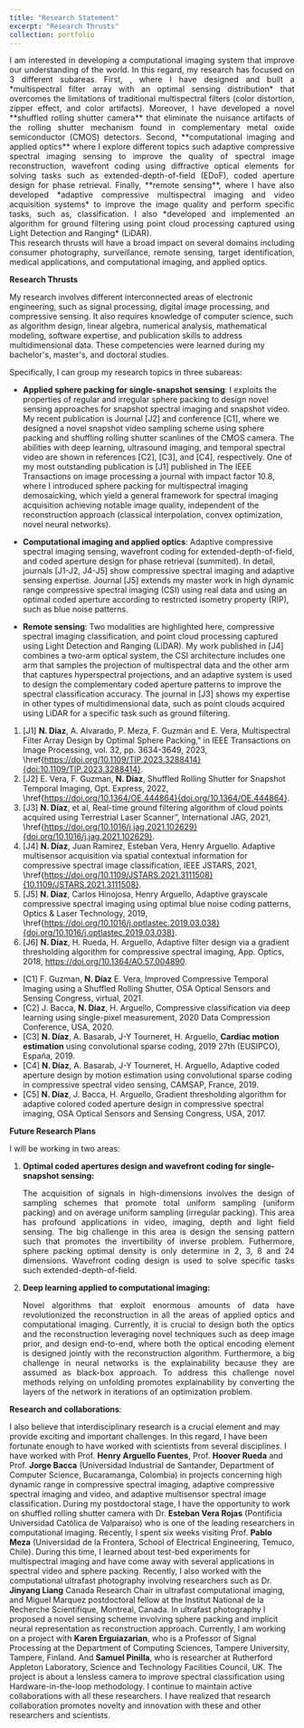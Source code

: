 ```yaml
---
title: "Research Statement"
excerpt: "Research Thrusts"
collection: portfolio
---
```


<div style="text-align: justify">  I am interested in developing a computational imaging system that improve our understanding of the world. 
In this regard, my research has focused on 3 different subareas. First, <a**applied sphere packing for 
single-snapshot spectral imaging and video sensing**</a>, where I have designed and built a *multispectral 
filter array with an optimal sensing distribution* that overcomes the limitations of traditional multispectral filters 
(color distortion, zipper effect, and color artifacts). Moreover, I have developed a novel **shuffled rolling shutter 
camera** that eliminate the nuisance artifacts of the rolling shutter mechanism found in complementary
metal oxide semiconductor (CMOS) detectors. Second, **computational imaging and applied optics** 
where I explore different topics such adaptive compressive spectral imaging sensing to improve the quality 
of spectral image reconstruction, wavefront coding using diffractive optical elements for solving tasks
such as extended-depth-of-field (EDoF), coded aperture design for phase retrieval. Finally, **remote sensing**,
where I have also developed *adaptive compressive multispectral imaging and video acquisition systems* to improve
the image quality and perform specific tasks, such as, classification. I also *developed and implemented
an algorithm for ground filtering using point cloud processing captured using Light Detection and Ranging* (LiDAR). </div>

<div style="text-align: justify"> This research thrusts will have a broad impact on several domains including consumer photography, surveillance, 
remote sensing, target identification, medical applications, and computational imaging, and applied optics. </div>

**Research Thrusts**

My research involves different interconnected areas of electronic engineering, such as signal processing, digital image processing, and compressive sensing. It also requires knowledge of computer science, such as algorithm design, linear algebra, numerical analysis, mathematical modeling, software expertise, and publication skills to address multidimensional data. These competencies were learned during my bachelor's, master's, and doctoral studies. 

Specifically, I can group my research topics in three subareas:

 * **Applied sphere packing for single-snapshot sensing**: I exploits the properties of regular and irregular sphere packing to design novel sensing approaches for snapshot spectral imaging and snapshot video.  My recent publication is Journal [J2] and conference [C1], where we designed a novel snapshot video sampling scheme using sphere packing and shuffling rolling shutter scanlines of the CMOS camera. The abilities with deep learning, ultrasound imaging, and temporal spectral video are shown in references [C2], [C3], and [C4], respectively. One of my most outstanding publication is [J1] published in The IEEE Transactions on image processing a journal with impact factor 10.8, where I introduced sphere packing for multispectral imaging demosaicking, which yield a general framework for spectral imaging acquisition achieving notable image quality, independent of the reconstruction approach (classical interpolation, convex optimization, novel neural networks).

*  **Computational imaging and applied optics**: Adaptive compressive spectral imaging sensing, wavefront coding for extended-depth-of-field, and coded aperture design for phase retrieval (summited). In detail, journals [J1-J2, J4-J5] show compressive spectral imaging and adaptive sensing expertise. Journal [J5] extends my master work in high dynamic range compressive spectral imaging (CSI) using real data and using an optimal coded aperture according to restricted isometry property (RIP), such as blue noise patterns. 

* **Remote sensing**: Two modalities are highlighted here, compressive spectral imaging classification, and point cloud processing captured using Light Detection and Ranging (LiDAR). My work published in [J4] combines a two-arm optical system, the CSI architecture includes one arm that samples the projection of multispectral data and the other arm that captures hyperspectral projections, and an adaptive system is used to design the complementary coded aperture patterns to improve the spectral classification accuracy. The journal in [J3] shows my expertise in other types of multidimensional data, such as point clouds acquired using LiDAR for a specific task such as ground filtering.


1. [J1] **N. Diaz**, A. Alvarado, P. Meza, F. Guzmán and E. Vera, Multispectral Filter Array Design by Optimal Sphere Packing," in IEEE Transactions on Image Processing, vol. 32, pp. 3634-3649, 2023, \href{https://doi.org/10.1109/TIP.2023.3288414}{doi:10.1109/TIP.2023.3288414}.
2. [J2] E. Vera, F. Guzman, **N. Díaz**, Shuffled Rolling Shutter for Snapshot Temporal Imaging, Opt. Express, 2022, \href{https://doi.org/10.1364/OE.444864}{doi.org/10.1364/OE.444864}.
3. [J3] **N. Díaz**, et al, Real-time ground filtering algorithm of cloud points acquired using Terrestrial Laser Scanner”, International JAG, 2021, \href{https://doi.org/10.1016/j.jag.2021.102629}{doi.org/10.1016/j.jag.2021.102629}.
4. [J4] **N. Díaz**, Juan Ramirez, Esteban Vera, Henry Arguello. Adaptive multisensor acquisition via spatial contextual information for compressive spectral image classification, IEEE JSTARS, 2021, \href{https://doi.org/10.1109/JSTARS.2021.3111508}{10.1109/JSTARS.2021.3111508}.
5. [J5] **N. Díaz**, Carlos Hinojosa, Henry Arguello, Adaptive grayscale compressive spectral imaging using optimal blue noise coding patterns, Optics \& Laser Technology, 2019, \href{https://doi.org/10.1016/j.optlastec.2019.03.038}{doi.org/10.1016/j.optlastec.2019.03.038}.
6. [J6] **N. Díaz**, H. Rueda, H. Arguello, Adaptive filter design via a gradient thresholding algorithm for compressive spectral imaging, App. Optics, 2018, https://doi.org/10.1364/AO.57.004890.

* [C1] F. Guzman, **N. Díaz** E. Vera, Improved Compressive Temporal Imaging using a Shuffled Rolling Shutter, OSA Optical Sensors and Sensing Congress, virtual, 2021.
*  [C2] J. Bacca, **N. Díaz**, H. Arguello, Compressive classification via deep learning using single-pixel measurement, 2020 Data Compression Conference, USA, 2020.
* [C3] **N. Díaz**, A. Basarab, J-Y Tourneret, H. Arguello, **Cardiac motion estimation** using convolutional sparse coding, 2019 27th (EUSIPCO), España, 2019.
*  [C4] **N. Díaz**, A. Basarab, J-Y Tourneret, H. Arguello, Adaptive coded aperture design by motion estimation using convolutional sparse coding in compressive spectral video sensing, CAMSAP, France, 2019.
* [C5] **N. Díaz**, J. Bacca, H. Arguello, Gradient thresholding algorithm for adaptive colored coded aperture design in compressive spectral imaging, OSA Optical Sensors and Sensing Congress, USA, 2017.

**Future Research Plans**

I will be working in two areas:

1. **Optimal coded apertures design and wavefront coding for single-snapshot sensing:** <div style="text-align: justify">  The acquisition of signals in high-dimensions involves the design of sampling schemes that promote total uniform sampling (uniform packing) and on average uniform sampling (irregular packing). This area has profound applications in video, imaging, depth and light field sensing. The big challenge in this area is design the sensing pattern such that promotes the invertibility of inverse problem. Futhermore, sphere packing optimal density is only determine in 2, 3, 8 and 24 dimensions. Wavefront coding design is used to solve specific tasks such extended-depth-of-field. </div>

2. **Deep learning applied to computational imaging:** <div style="text-align: justify">  Novel algorithms that exploit enormous amounts of data have revolutionized the reconstruction in all the areas of applied optics and computational imaging. Currently, it is crucial to design both the optics and the reconstruction leveraging novel techniques such as deep image prior, and design end-to-end, where both the optical encoding element is designed jointly with the reconstruction algorithm. Furthermore, a big challenge in neural networks is the explainability because they are assumed as black-box approach. To address this challenge novel methods relying on unfolding promotes explainability by converting the layers of the network in iterations of an optimization problem.</div>

    

**Research and collaborations**:

I also believe that interdisciplinary research is a crucial element and may provide exciting and important challenges. In this regard, I have been fortunate enough to have worked with scientists from several disciplines. I have worked with Prof. **Henry Arguello Fuentes**, Prof. **Hoover Rueda** and Prof. **Jorge Bacca** (Universidad Industrial de Santander, Department of Computer Science, Bucaramanga, Colombia) in projects concerning high dynamic range in compressive spectral imaging, adaptive compressive spectral imaging and video, and adaptive multisensor spectral image classification. During my postdoctoral stage, I have the opportunity to work on shuffled rolling shutter camera with Dr. **Esteban Vera Rojas** (Pontificia Universidad Católica de Valparaíso) who is one of the leading researchers in computational imaging. Recently, I spent six weeks visiting Prof. **Pablo Meza** (Universidad de la Frontera, School of Electrical Engineering, Temuco, Chile). During this time, I learned about test-bed experiments for multispectral imaging and have come away with several applications in spectral video and sphere packing. Recently, I also worked with the computational ultrafast photography involving researchers such as Dr. **Jinyang Liang** Canada Research Chair in ultrafast computational imaging, and Miguel Marquez postdoctoral fellow at the Institut National de la Recherche Scientifique, Montreal, Canada. In ultrafast photography I proposed a novel sensing scheme involving sphere packing and implicit neural representation as reconstruction approach. Currently, I am working on a project with **Karen Erguiazarian**, who is a Professor of Signal Processing at the Department of Computing Sciences, Tampere University, Tampere, Finland. And **Samuel Pinilla**, who is researcher at Rutherford Appleton Laboratory, Science and Technology Facilities Council, UK. The project is about a lensless camera to improve spectral classification using Hardware-in-the-loop methodology. I continue to maintain active collaborations with all these researchers. I have realized that research collaboration promotes novelty and innovation with these and other researchers and scientists.
